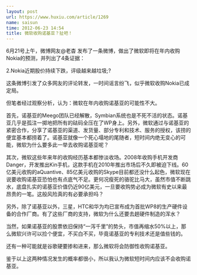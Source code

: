 ```yaml
---
layout: post
url: https://www.huxiu.com/article/1269
name: saisun
time: 2012-06-23 14:54
title: 微软收购诺基亚？扯吧！
---
```

6月21号上午，微博网友@老杳 发布了一条微博，做出了微软即将在年内收购Nokia的预测，并列出了4条证据：

2.Nokia近期股价持续下跌，评级越来越垃圾;?

这条微博引发了众多网友的评论转发，一时间谣言纷飞，似乎微软收购Nokia已成定局。

但笔者经过观察分析，认为：微软在年内收购诺基亚的可能性不大。

首先，诺基亚的Meego团队已经解散，Symbian系统也是不死不活的状态。诺基亚几乎是孤注一掷地把所有的砝码全压在了WP身上。另外，微软通过与诺基亚的紧密合作，分享了诺基亚的渠道、发货量、部分专利和技术、服务的授权，该捞的便宜基本都捞着了。诺基亚就像一个死心塌地的尾随者，短时间内绝无变心的可能，微软为什么要多此一举去收购诺基亚呢？

其次，微软这些年来年的收购经历基本都惨淡收场。2008年收购手机开发商Danger，开发推出Kin手机，这款手机在2010年推出市场后不久即被迫下线。60亿美元收购的aQuantive、85亿美元收购的Skype目前都还没什么起色，微软现在说要收购诺基亚恐怕也有点底气不足。更何况瘦死的骆驼比马大，虽然市值不断跳水，底盘扎实的诺基亚价值仍近90亿美元，一旦要收购势必成为微软有史以来最昂贵的一笔。这般风险真的有必要承担吗？

另外，除了诺基亚以外，三星，HTC和华为均已宣布成为首批WP8的生产硬件设备的合作厂商。有了这些厂商的支持，微软为什么还要去趟硬件制造的浑水？

当然，如果诺基亚的股票依旧保持“一泻千里”的势头，市值再缩水50%以上，那么微软兴许可以捡个便宜，不买白不买，毕竟诺基亚的专利技术还是值些钱的。

还有一种可能就是谷歌硬要掺和进来，那么微软将会防御性收购诺基亚。

鉴于以上这两种情况发生的概率都很小，所以我认为微软短时间内应该不会收购诺基亚。

